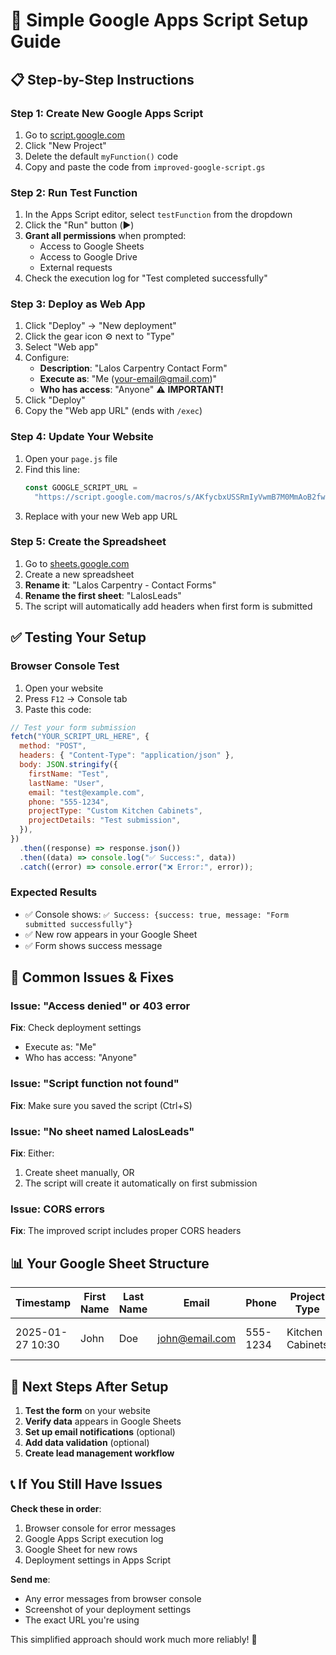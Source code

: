 # 🚀 Simple Google Apps Script Setup Guide

## 📋 **Step-by-Step Instructions**

### **Step 1: Create New Google Apps Script**

1. Go to [script.google.com](https://script.google.com)
2. Click "New Project"
3. Delete the default `myFunction()` code
4. Copy and paste the code from `improved-google-script.gs`

### **Step 2: Run Test Function**

1. In the Apps Script editor, select `testFunction` from the dropdown
2. Click the "Run" button (▶️)
3. **Grant all permissions** when prompted:
   - Access to Google Sheets
   - Access to Google Drive
   - External requests
4. Check the execution log for "Test completed successfully"

### **Step 3: Deploy as Web App**

1. Click "Deploy" → "New deployment"
2. Click the gear icon ⚙️ next to "Type"
3. Select "Web app"
4. Configure:
   - **Description**: "Lalos Carpentry Contact Form"
   - **Execute as**: "Me (your-email@gmail.com)"
   - **Who has access**: "Anyone" ⚠️ **IMPORTANT!**
5. Click "Deploy"
6. Copy the "Web app URL" (ends with `/exec`)

### **Step 4: Update Your Website**

1. Open your `page.js` file
2. Find this line:
   ```javascript
   const GOOGLE_SCRIPT_URL =
     "https://script.google.com/macros/s/AKfycbxUSSRmIyVwmB7M0MmAoB2fwdwkIlbv5Wn6Lm7m8Sam/exec";
   ```
3. Replace with your new Web app URL

### **Step 5: Create the Spreadsheet**

1. Go to [sheets.google.com](https://sheets.google.com)
2. Create a new spreadsheet
3. **Rename it**: "Lalos Carpentry - Contact Forms"
4. **Rename the first sheet**: "LalosLeads"
5. The script will automatically add headers when first form is submitted

## ✅ **Testing Your Setup**

### **Browser Console Test**

1. Open your website
2. Press `F12` → Console tab
3. Paste this code:

```javascript
// Test your form submission
fetch("YOUR_SCRIPT_URL_HERE", {
  method: "POST",
  headers: { "Content-Type": "application/json" },
  body: JSON.stringify({
    firstName: "Test",
    lastName: "User",
    email: "test@example.com",
    phone: "555-1234",
    projectType: "Custom Kitchen Cabinets",
    projectDetails: "Test submission",
  }),
})
  .then((response) => response.json())
  .then((data) => console.log("✅ Success:", data))
  .catch((error) => console.error("❌ Error:", error));
```

### **Expected Results**

- ✅ Console shows: `✅ Success: {success: true, message: "Form submitted successfully"}`
- ✅ New row appears in your Google Sheet
- ✅ Form shows success message

## 🐛 **Common Issues & Fixes**

### **Issue: "Access denied" or 403 error**

**Fix**: Check deployment settings

- Execute as: "Me"
- Who has access: "Anyone"

### **Issue: "Script function not found"**

**Fix**: Make sure you saved the script (Ctrl+S)

### **Issue: "No sheet named LalosLeads"**

**Fix**: Either:

1. Create sheet manually, OR
2. The script will create it automatically on first submission

### **Issue: CORS errors**

**Fix**: The improved script includes proper CORS headers

## 📊 **Your Google Sheet Structure**

| Timestamp        | First Name | Last Name | Email          | Phone    | Project Type     | Project Details     |
| ---------------- | ---------- | --------- | -------------- | -------- | ---------------- | ------------------- |
| 2025-01-27 10:30 | John       | Doe       | john@email.com | 555-1234 | Kitchen Cabinets | Custom oak cabinets |

## 🎯 **Next Steps After Setup**

1. **Test the form** on your website
2. **Verify data** appears in Google Sheets
3. **Set up email notifications** (optional)
4. **Add data validation** (optional)
5. **Create lead management workflow**

## 📞 **If You Still Have Issues**

**Check these in order**:

1. Browser console for error messages
2. Google Apps Script execution log
3. Google Sheet for new rows
4. Deployment settings in Apps Script

**Send me**:

- Any error messages from browser console
- Screenshot of your deployment settings
- The exact URL you're using

This simplified approach should work much more reliably! 🚀
